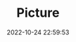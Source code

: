 ---
weight: 1
images:
- /images/edited/110.jpeg
title: Picture
date: 2022-10-24 22:59:53
tags: [luminar neo,work,dog,couch]
---